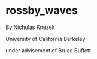 rossby_waves
============
By Nicholas Knezek

University of California Berkeley

under advisement of Bruce Buffett
